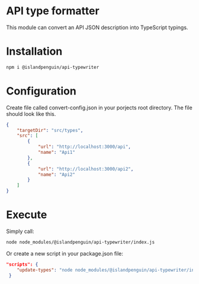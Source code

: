 # API type formatter

This module can convert an API JSON description into TypeScript typings.

# Installation
```sh
npm i @islandpenguin/api-typewriter
```

# Configuration
Create file called convert-config.json in your porjects root directory.
The file should look like this.

```json
{
    "targetDir": "src/types",
    "src": [
        {
            "url": "http://localhost:3000/api",
            "name": "Api1"
        },
        {
            "url": "http://localhost:3000/api2",
            "name": "Api2"
        }
    ]
}
```

# Execute
Simply call:
```sh
node node_modules/@islandpenguin/api-typewriter/index.js
```

Or create a new script in your package.json file:
```json
"scripts": {
    "update-types": "node node_modules/@islandpenguin/api-typewriter/index.js"
 }
```